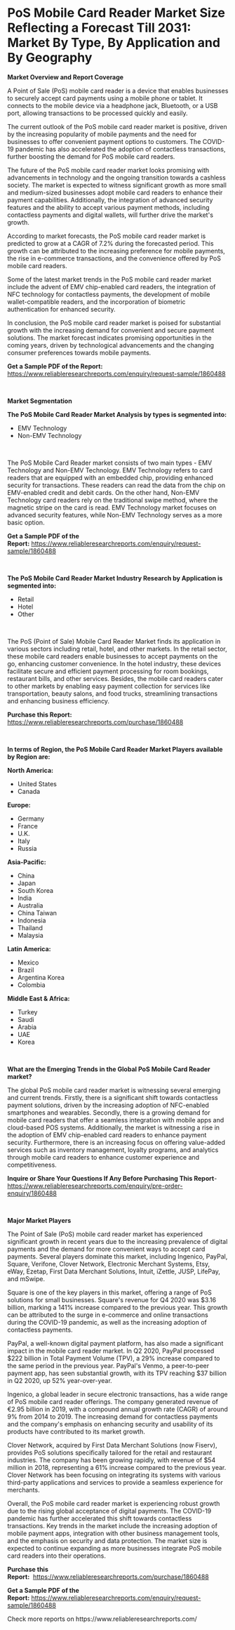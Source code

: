 <p><h1>PoS Mobile Card Reader Market Size Reflecting a Forecast Till 2031: Market By Type, By Application and By Geography</h1></p><p><strong>Market Overview and Report Coverage</strong></p>
<p><p>A Point of Sale (PoS) mobile card reader is a device that enables businesses to securely accept card payments using a mobile phone or tablet. It connects to the mobile device via a headphone jack, Bluetooth, or a USB port, allowing transactions to be processed quickly and easily. </p><p>The current outlook of the PoS mobile card reader market is positive, driven by the increasing popularity of mobile payments and the need for businesses to offer convenient payment options to customers. The COVID-19 pandemic has also accelerated the adoption of contactless transactions, further boosting the demand for PoS mobile card readers.</p><p>The future of the PoS mobile card reader market looks promising with advancements in technology and the ongoing transition towards a cashless society. The market is expected to witness significant growth as more small and medium-sized businesses adopt mobile card readers to enhance their payment capabilities. Additionally, the integration of advanced security features and the ability to accept various payment methods, including contactless payments and digital wallets, will further drive the market's growth.</p><p>According to market forecasts, the PoS mobile card reader market is predicted to grow at a CAGR of 7.2% during the forecasted period. This growth can be attributed to the increasing preference for mobile payments, the rise in e-commerce transactions, and the convenience offered by PoS mobile card readers. </p><p>Some of the latest market trends in the PoS mobile card reader market include the advent of EMV chip-enabled card readers, the integration of NFC technology for contactless payments, the development of mobile wallet-compatible readers, and the incorporation of biometric authentication for enhanced security.</p><p>In conclusion, the PoS mobile card reader market is poised for substantial growth with the increasing demand for convenient and secure payment solutions. The market forecast indicates promising opportunities in the coming years, driven by technological advancements and the changing consumer preferences towards mobile payments.</p></p>
<p><strong>Get a Sample PDF of the Report:</strong> <a href="https://www.reliableresearchreports.com/enquiry/request-sample/1860488">https://www.reliableresearchreports.com/enquiry/request-sample/1860488</a></p>
<p>&nbsp;</p>
<p><strong>Market Segmentation</strong></p>
<p><strong>The PoS Mobile Card Reader Market Analysis by types is segmented into:</strong></p>
<p><ul><li>EMV Technology</li><li>Non-EMV Technology</li></ul></p>
<p>&nbsp;</p>
<p><p>The PoS Mobile Card Reader market consists of two main types - EMV Technology and Non-EMV Technology. EMV Technology refers to card readers that are equipped with an embedded chip, providing enhanced security for transactions. These readers can read the data from the chip on EMV-enabled credit and debit cards. On the other hand, Non-EMV Technology card readers rely on the traditional swipe method, where the magnetic stripe on the card is read. EMV Technology market focuses on advanced security features, while Non-EMV Technology serves as a more basic option.</p></p>
<p><strong>Get a Sample PDF of the Report:</strong>&nbsp;<a href="https://www.reliableresearchreports.com/enquiry/request-sample/1860488">https://www.reliableresearchreports.com/enquiry/request-sample/1860488</a></p>
<p>&nbsp;</p>
<p><strong>The PoS Mobile Card Reader Market Industry Research by Application is segmented into:</strong></p>
<p><ul><li>Retail</li><li>Hotel</li><li>Other</li></ul></p>
<p>&nbsp;</p>
<p><p>The PoS (Point of Sale) Mobile Card Reader Market finds its application in various sectors including retail, hotel, and other markets. In the retail sector, these mobile card readers enable businesses to accept payments on the go, enhancing customer convenience. In the hotel industry, these devices facilitate secure and efficient payment processing for room bookings, restaurant bills, and other services. Besides, the mobile card readers cater to other markets by enabling easy payment collection for services like transportation, beauty salons, and food trucks, streamlining transactions and enhancing business efficiency.</p></p>
<p><strong>Purchase this Report:</strong>&nbsp; <a href="https://www.reliableresearchreports.com/purchase/1860488">https://www.reliableresearchreports.com/purchase/1860488</a></p>
<p>&nbsp;</p>
<p><strong>In terms of Region, the PoS Mobile Card Reader Market Players available by Region are:</strong></p>
<p>
    <p> <strong> North America: </strong>
        <ul>
            <li>United States</li>
            <li>Canada</li>
        </ul>
        </p> 
    <p> <strong> Europe: </strong>
        <ul>
            <li>Germany</li>
            <li>France</li>
            <li>U.K.</li>
            <li>Italy</li>
            <li>Russia</li>
        </ul>
        </p> 
    <p> <strong> Asia-Pacific: </strong>
        <ul>
            <li>China</li>
            <li>Japan</li>
            <li>South Korea</li>
            <li>India</li>
            <li>Australia</li>
            <li>China Taiwan</li>
            <li>Indonesia</li>
            <li>Thailand</li>
            <li>Malaysia</li>
        </ul>
        </p> 
    <p> <strong> Latin America: </strong>
        <ul>
            <li>Mexico</li>
            <li>Brazil</li>
            <li>Argentina Korea</li>
            <li>Colombia</li>
        </ul>
        </p> 
    <p> <strong> Middle East & Africa: </strong>
        <ul>
            <li>Turkey</li>
            <li>Saudi</li>
            <li>Arabia</li>
            <li>UAE</li>
            <li>Korea</li>
        </ul>
    </p>
    </p>
<p>&nbsp;</p>
<p><strong>What are the Emerging Trends in the Global PoS Mobile Card Reader market?</strong></p>
<p><p>The global PoS mobile card reader market is witnessing several emerging and current trends. Firstly, there is a significant shift towards contactless payment solutions, driven by the increasing adoption of NFC-enabled smartphones and wearables. Secondly, there is a growing demand for mobile card readers that offer a seamless integration with mobile apps and cloud-based POS systems. Additionally, the market is witnessing a rise in the adoption of EMV chip-enabled card readers to enhance payment security. Furthermore, there is an increasing focus on offering value-added services such as inventory management, loyalty programs, and analytics through mobile card readers to enhance customer experience and competitiveness.</p></p>
<p><strong>Inquire or Share Your Questions If Any Before Purchasing This Report</strong>- <a href="https://www.reliableresearchreports.com/enquiry/pre-order-enquiry/1860488">https://www.reliableresearchreports.com/enquiry/pre-order-enquiry/1860488</a></p>
<p>&nbsp;</p>
<p><strong>Major Market Players</strong></p>
<p><p>The Point of Sale (PoS) mobile card reader market has experienced significant growth in recent years due to the increasing prevalence of digital payments and the demand for more convenient ways to accept card payments. Several players dominate this market, including Ingenico, PayPal, Square, Verifone, Clover Network, Electronic Merchant Systems, Etsy, eWay, Ezetap, First Data Merchant Solutions, Intuit, iZettle, JUSP, LifePay, and mSwipe.</p><p>Square is one of the key players in this market, offering a range of PoS solutions for small businesses. Square's revenue for Q4 2020 was $3.16 billion, marking a 141% increase compared to the previous year. This growth can be attributed to the surge in e-commerce and online transactions during the COVID-19 pandemic, as well as the increasing adoption of contactless payments.</p><p>PayPal, a well-known digital payment platform, has also made a significant impact in the mobile card reader market. In Q2 2020, PayPal processed $222 billion in Total Payment Volume (TPV), a 29% increase compared to the same period in the previous year. PayPal's Venmo, a peer-to-peer payment app, has seen substantial growth, with its TPV reaching $37 billion in Q2 2020, up 52% year-over-year.</p><p>Ingenico, a global leader in secure electronic transactions, has a wide range of PoS mobile card reader offerings. The company generated revenue of €2.95 billion in 2019, with a compound annual growth rate (CAGR) of around 9% from 2014 to 2019. The increasing demand for contactless payments and the company's emphasis on enhancing security and usability of its products have contributed to its market growth.</p><p>Clover Network, acquired by First Data Merchant Solutions (now Fiserv), provides PoS solutions specifically tailored for the retail and restaurant industries. The company has been growing rapidly, with revenue of $54 million in 2018, representing a 61% increase compared to the previous year. Clover Network has been focusing on integrating its systems with various third-party applications and services to provide a seamless experience for merchants.</p><p>Overall, the PoS mobile card reader market is experiencing robust growth due to the rising global acceptance of digital payments. The COVID-19 pandemic has further accelerated this shift towards contactless transactions. Key trends in the market include the increasing adoption of mobile payment apps, integration with other business management tools, and the emphasis on security and data protection. The market size is expected to continue expanding as more businesses integrate PoS mobile card readers into their operations.</p></p>
<p><strong>Purchase this Report:</strong>&nbsp;&nbsp;<a href="https://www.reliableresearchreports.com/purchase/1860488">https://www.reliableresearchreports.com/purchase/1860488</a></p>
<p></p>
<p><strong>Get a Sample PDF of the Report:</strong>&nbsp;<a href="https://www.reliableresearchreports.com/enquiry/request-sample/1860488">https://www.reliableresearchreports.com/enquiry/request-sample/1860488</a></p>
<p>Check more reports on https://www.reliableresearchreports.com/</p>